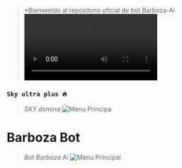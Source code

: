 > *Bienvenido al repositorio oficial de bot Barboza-Ai 
![Menu Principal](https://qu.ax/Vqqdk.mp4)


### `Sky ultra plus 🔥`
> *SKY domina*
![Menu Principa](https://qu.ax/CnYvh.jpg)
</p>
<h1>Barboza Bot</h1>

> *Bot Barboza Ai*
![Menu Principal](https://qu.ax/Mvhfa.jpg)
